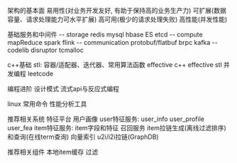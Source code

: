 架构的基本面
  易用性(对业务开发友好, 有助于保持高的业务生产力)
  可扩展(数据容量、请求处理能力可水平扩展)
  高可用(极少的请求处理失败)
  高性能(并发性能)

基础服务和中间件
  -- storage
  redis
  mysql
  hbase
  ES
  etcd
  -- compute
  mapReduce
  spark
  flink
  -- communication
  protobuf/flatbuf
  brpc
  kafka
  -- codelib
  disruptor
  tcmalloc

c++基础
  stl: 容器/适配器、迭代器、常用算法函数
  effective c++
  effective stl
  并发编程
  leetcode

编程进阶
  设计模式
  流式api与反应式编程

linux
  常用命令
  性能分析工具

推荐相关系统
  特征平台
    用户画像
    user特征服务: user_info user_profile user_fea
    item特征服务: item字段和特征
  召回服务
    item拉链生成(离线过滤排序)和查询(在线term查询)
    向量索引
    u2i/i2i拉链(GraphDB)

推荐相关组件
  本地item缓存
  过滤